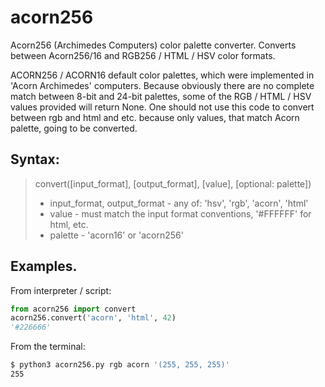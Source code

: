 # acorn256
Acorn256 (Archimedes Computers) color palette converter. Converts between Acorn256/16 and RGB256 / HTML / HSV color formats.

ACORN256 / ACORN16 default color palettes, which were implemented in 'Acorn Archimedes' computers. Because obviously there are no complete match between 8-bit and 24-bit palettes, some of the RGB / HTML / HSV values provided will return None.
One should not use this code to convert between rgb and html and etc. because only values, that match Acorn palette, going to be converted.

## Syntax:

> convert([input_format], [output_format], [value], [optional: palette])
>  - input_format, output_format - any of: 'hsv', 'rgb', 'acorn', 'html'
>  - value - must match the input format conventions, '#FFFFFF' for html, etc.
>  - palette - 'acorn16' or 'acorn256'

## Examples.
From interpreter / script:
```python
from acorn256 import convert
acorn256.convert('acorn', 'html', 42)
'#226666'
```

From the terminal:
```bash
$ python3 acorn256.py rgb acorn '(255, 255, 255)'
255
```
